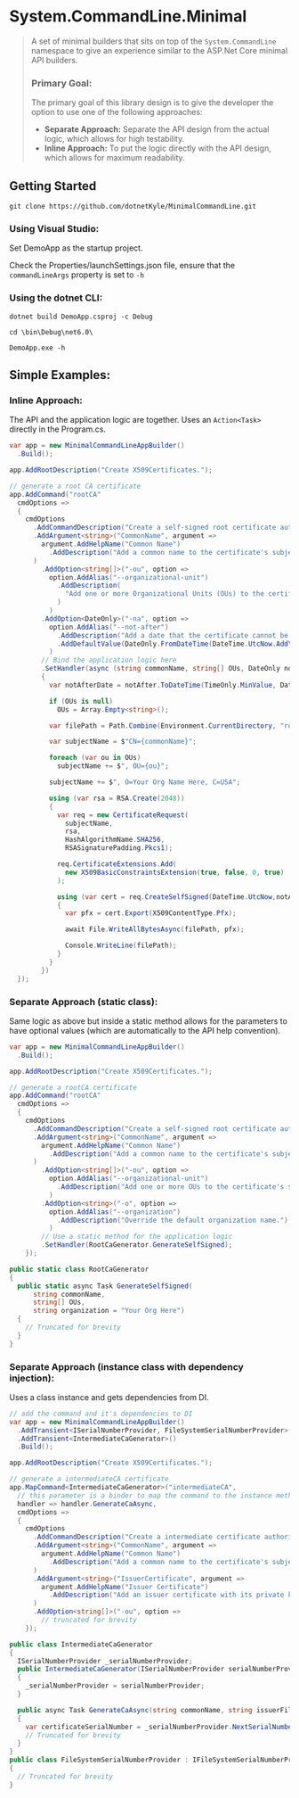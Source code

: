 # System.CommandLine.Minimal

> A set of minimal builders that sits on top of the 
> `System.CommandLine` namespace to give an experience 
> similar to the ASP.Net Core minimal API builders.
> 
> ### Primary Goal:
> 
> The primary goal of this library design is to give the developer 
> the option to use one of the following approaches:
>  * **Separate Approach:** Separate the API design from the actual logic, which allows for high testability.
>  * **Inline Approach:** To put the logic directly with the API design, which allows for maximum readability.

## Getting Started

`git clone https://github.com/dotnetKyle/MinimalCommandLine.git`

### Using Visual Studio:

Set DemoApp as the startup project.

Check the Properties/launchSettings.json file, ensure that the `commandLineArgs` property is set to `-h`

### Using the dotnet CLI:

```shell
dotnet build DemoApp.csproj -c Debug

cd \bin\Debug\net6.0\

DemoApp.exe -h
```

## Simple Examples:

### Inline Approach:

The API and the application logic are together.  Uses an `Action<Task>` directly in the Program.cs.

```csharp
var app = new MinimalCommandLineAppBuilder()
  .Build();

app.AddRootDescription("Create X509Certificates.");

// generate a root CA certificate
app.AddCommand("rootCA"
  cmdOptions => 
  {
    cmdOptions
      .AddCommandDescription("Create a self-signed root certificate authority.")
      .AddArgument<string>("CommonName", argument =>
        argument.AddHelpName("Common Name")
          .AddDescription("Add a common name to the certificate's subject name.")
      )
        .AddOption<string[]>("-ou", option =>
          option.AddAlias("--organizational-unit")
            .AddDescription(
              "Add one or more Organizational Units (OUs) to the certificate's subject name."
            )
          )
        .AddOption<DateOnly>("-na", option =>
          option.AddAlias("--not-after")
            .AddDescription("Add a date that the certificate cannot be used after.")
            .AddDefaultValue(DateOnly.FromDateTime(DateTime.UtcNow.AddYears(10)))
          )
        // Bind the application logic here
        .SetHandler(async (string commonName, string[] OUs, DateOnly notAfter) =>
        {
          var notAfterDate = notAfter.ToDateTime(TimeOnly.MinValue, DateTimeKind.Utc);

          if (OUs is null)
            OUs = Array.Empty<string>();

          var filePath = Path.Combine(Environment.CurrentDirectory, "rootCA.pfx");

          var subjectName = $"CN={commonName}";

          foreach (var ou in OUs)
            subjectName += $", OU={ou}";

          subjectName += $", O=Your Org Name Here, C=USA";

          using (var rsa = RSA.Create(2048))
          {
            var req = new CertificateRequest(
              subjectName,
              rsa,
              HashAlgorithmName.SHA256,
              RSASignaturePadding.Pkcs1);

            req.CertificateExtensions.Add(
              new X509BasicConstraintsExtension(true, false, 0, true)
            );

            using (var cert = req.CreateSelfSigned(DateTime.UtcNow,notAfterDate))
            {
              var pfx = cert.Export(X509ContentType.Pfx);

              await File.WriteAllBytesAsync(filePath, pfx);

              Console.WriteLine(filePath);
            }
          }
        })
  });
```

### Separate Approach (static class):

Same logic as above but inside a static method allows for the parameters to 
have optional values (which are automatically to the API help convention).

```csharp
var app = new MinimalCommandLineAppBuilder()
  .Build();

app.AddRootDescription("Create X509Certificates.");

// generate a rootCA certificate
app.AddCommand("rootCA"
  cmdOptions => 
  {
    cmdOptions
      .AddCommandDescription("Create a self-signed root certificate authority.")
      .AddArgument<string>("CommonName", argument =>
        argument.AddHelpName("Common Name")
          .AddDescription("Add a common name to the certificate's subject name.")
      )
        .AddOption<string[]>("-ou", option =>
          option.AddAlias("--organizational-unit")
            .AddDescription("Add one or more OUs to the certificate's subject name.")
          )
        .AddOption<string>("-o", option =>
          option.AddAlias("--organization")
            .AddDescription("Override the default organization name.")
          )
        // Use a static method for the application logic
        .SetHandler(RootCaGenerator.GenerateSelfSigned);
    });

public static class RootCaGenerator
{
  public static async Task GenerateSelfSigned(
      string commonName, 
      string[] OUs, 
      string organization = "Your Org Here")
  {
    // Truncated for brevity
  }
}
```

### Separate Approach (instance class with dependency injection):

Uses a class instance and gets dependencies from DI.

```csharp
// add the command and it's dependencies to DI
var app = new MinimalCommandLineAppBuilder()
  .AddTransient<ISerialNumberProvider, FileSystemSerialNumberProvider>()
  .AddTransient<IntermediateCaGenerator>()
  .Build();

app.AddRootDescription("Create X509Certificates.");

// generate a intermediateCA certificate
app.MapCommand<IntermediateCaGenerator>("intermediateCA", 
  // this parameter is a binder to map the command to the instance method containing the application logic
  handler => handler.GenerateCaAsync,
  cmdOptions => 
  {
    cmdOptions
      .AddCommandDescription("Create a intermediate certificate authority.")
      .AddArgument<string>("CommonName", argument =>
        argument.AddHelpName("Common Name")
          .AddDescription("Add a common name to the certificate's subject name.")
      )
      .AddArgument<string>("IssuerCertificate", argument =>
        argument.AddHelpName("Issuer Certificate")
          .AddDescription("Add an issuer certificate with its private key.")
      )
      .AddOption<string[]>("-ou", option =>
        // truncated for brevity
    });

public class IntermediateCaGenerator
{
  ISerialNumberProvider _serialNumberProvider;
  public IntermediateCaGenerator(ISerialNumberProvider serialNumberProvider)
  {
    _serialNumberProvider = serialNumberProvider;
  }

  public async Task GenerateCaAsync(string commonName, string issuerFilePath)
  {
    var certificateSerialNumber = _serialNumberProvider.NextSerialNumber();
    // Truncated for brevity
  }
}
public class FileSystemSerialNumberProvider : IFileSystemSerialNumberProvider
{
  // Truncated for brevity
}
```